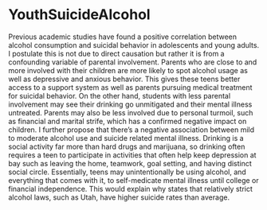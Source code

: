 # YouthSuicideAlcohol
Previous academic studies have found a positive correlation between alcohol consumption and suicidal behavior in adolescents and young adults. I postulate this is not due to direct causation but rather it is from a confounding variable of parental involvement. Parents who are close to and more involved with their children are more likely to spot alcohol usage as well as depressive and anxious behavior. This gives these teens better access to a support system as well as parents pursuing medical treatment for suicidal behavior. On the other hand, students with less parental involvement may see their drinking go unmitigated and their mental illness untreated. Parents may also be less involved due to personal turmoil, such as financial and marital strife, which has a confirmed negative impact on children. I further propose that there’s a negative association between mild to moderate alcohol use and suicide related mental illness. Drinking is a social activity far more than hard drugs and marijuana, so drinking often requires a teen to participate in activities that often help keep depression at bay such as leaving the home, teamwork, goal setting, and having distinct social circle. Essentially, teens may unintentionally be using alcohol, and everything that comes with it, to self-medicate mental illness until college or financial independence. This would explain why states that relatively strict alcohol laws, such as Utah, have higher suicide rates than average. 

